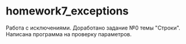 # homework7_exceptions
Работа с исключениями.
Доработано задание №0 темы "Строки".
Написана программа на проверку параметров.
